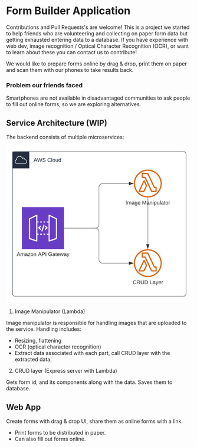 # Form Builder Application

Contributions and Pull Requests's are welcome! This is a project we started to help friends who are volunteering and collecting on paper form data but getting exhausted entering data to a database. If you have experience with web dev, image recognition / Optical Character Recognition (OCR), or want to learn about these you can contact us to contribute!

We would like to prepare forms online by drag & drop, print them on paper and scan them with our phones to take results back.

### Problem our friends faced

Smartphones are not available in disadvantaged communities to ask people to fill out online forms, so we are exploring alternatives.

## Service Architecture (WIP)

The backend consists of multiple microservices:

![cloud diagram](./diagrams/arch.png)

1. Image Manipulator (Lambda)

Image manipulator is responsible for handling images that are uploaded to the service. Handling includes:

- Resizing, flattening
- OCR (optical character recognition)
- Extract data associated with each part, call CRUD layer with the extracted data.

2. CRUD layer (Express server with Lambda)

Gets form id, and its components along with the data. Saves them to database.

## Web App

Create forms with drag & drop UI, share them as online forms with a link.

- Print forms to be distributed in paper.
- Can also fill out forms online.
